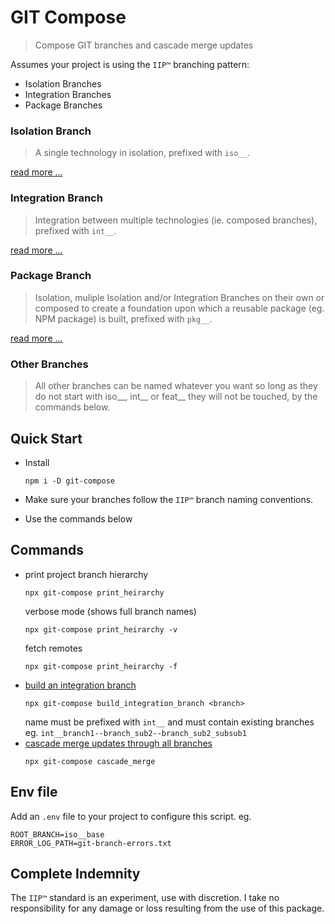 GIT Compose
===

> Compose GIT branches and cascade merge updates

Assumes your project is using the ``IIP™`` branching pattern:

 - Isolation Branches
 - Integration Branches
 - Package Branches

### Isolation Branch

> A single technology in isolation, prefixed with ``iso__``.

[read more ...](docs/branches-isolation.md)

### Integration Branch

> Integration between multiple technologies (ie. composed branches), prefixed with ``int__``.

[read more ...](docs/branches-integration.md)

### Package Branch

> Isolation, muliple Isolation and/or Integration Branches on their own or composed to create a foundation upon which a reusable package (eg. NPM package) is built, prefixed with ``pkg__``.

[read more ...](docs/branches-package.md)

### Other Branches

> All other branches can be named whatever you want so long as they do not start with iso__, int__ or feat__ they will not be touched, by the commands below.

Quick Start
---

 - Install
   ```
   npm i -D git-compose
   ```

 - Make sure your branches follow the ``IIP™`` branch naming conventions.

 - Use the commands below

Commands
---

 - print project branch hierarchy
   ```
   npx git-compose print_heirarchy
   ```
   verbose mode (shows full branch names)
   ```
   npx git-compose print_heirarchy -v
   ```
   fetch remotes
   ```
   npx git-compose print_heirarchy -f
   ```
 - [build an integration branch](docs/commands-build-integration-branch.md)
   ```
   npx git-compose build_integration_branch <branch>
   ```
   name must be prefixed with ``int__`` and must contain existing branches eg. ``int__branch1--branch_sub2--branch_sub2_subsub1``
 - [cascade merge updates through all branches](docs/commands-cascade-merge.md)
   ```
   npx git-compose cascade_merge
   ```

Env file
---

Add an ``.env`` file to your project to configure this script.
eg.
```
ROOT_BRANCH=iso__base
ERROR_LOG_PATH=git-branch-errors.txt
```

Complete Indemnity
---

The ``IIP™`` standard is an experiment, use with discretion.
I take no responsibility for any damage or loss resulting from the use of this package. 
